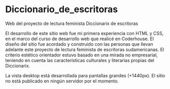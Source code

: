 # Diccionario_de_escritoras
Web del proyecto de lectura feminista Diccionarix de escritoras

El desarrollo de este sitio web fue mi primera experiencia con HTML y CSS, en el marco del curso de desarrollo web que realicé en Coderhouse. 
El diseño del sitio fue acordado y construido con las personas que llevan adelante este proyecto de lectura feminista de escritoras sudamericanas. El criterio estético orientador estuvo basado en una mirada no empresarial, teniendo en cuenta las características culturales y literarias propias del Diccionarix. 

La vista desktop está desarrollada para pantallas grandes (+1440px). El sitio no está publicado en ningún servidor por el momento. 
